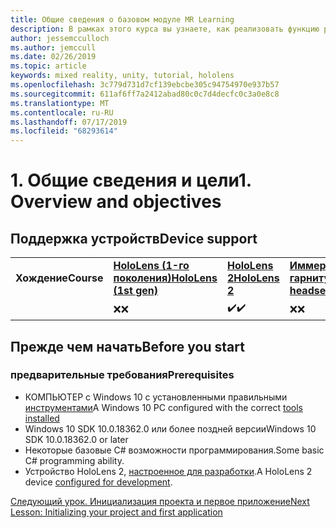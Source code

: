 ```yaml
---
title: Общие сведения о базовом модуле MR Learning
description: В рамках этого курса вы узнаете, как реализовать функцию распознавания лиц Azure в приложении смешанной реальности.
author: jessemcculloch
ms.author: jemccull
ms.date: 02/26/2019
ms.topic: article
keywords: mixed reality, unity, tutorial, hololens
ms.openlocfilehash: 3c779d731d7cf139ebcbe305c94754970e937b57
ms.sourcegitcommit: 611af6ff7a2412abad80c0c7d4decfc0c3a0e8c8
ms.translationtype: MT
ms.contentlocale: ru-RU
ms.lasthandoff: 07/17/2019
ms.locfileid: "68293614"
---
```

# <a name="1-overview-and-objectives"></a><span data-ttu-id="1172d-104">1. Общие сведения и цели</span><span class="sxs-lookup"><span data-stu-id="1172d-104">1. Overview and objectives</span></span>

## <a name="device-support"></a><span data-ttu-id="1172d-105">Поддержка устройств</span><span class="sxs-lookup"><span data-stu-id="1172d-105">Device support</span></span>

<table>
    <colgroup>
    <col width="25%" />
    <col width="25%" />
    <col width="25%" />
    <col width="25%" />
    </colgroup>
    <tr>
        <td><span data-ttu-id="1172d-106"><strong>Хождение</strong></span><span class="sxs-lookup"><span data-stu-id="1172d-106"><strong>Course</strong></span></span></td>
        <td><span data-ttu-id="1172d-107"><a href="hololens-hardware-details.md"><strong>HoloLens (1-го поколения)</strong></a></span><span class="sxs-lookup"><span data-stu-id="1172d-107"><a href="hololens-hardware-details.md"><strong>HoloLens (1st gen)</strong></a></span></span></td>
        <td><span data-ttu-id="1172d-108"><a href="https://www.microsoft.com/en-us/hololens/hardware"><strong>HoloLens 2</strong></a></span><span class="sxs-lookup"><span data-stu-id="1172d-108"><a href="https://www.microsoft.com/en-us/hololens/hardware"><strong>HoloLens 2</strong></a></span></span></td>
        <td><span data-ttu-id="1172d-109"><a href="immersive-headset-hardware-details.md"><strong>Иммерсивные гарнитуры</strong></a></span><span class="sxs-lookup"><span data-stu-id="1172d-109"><a href="immersive-headset-hardware-details.md"><strong>Immersive headsets</strong></a></span></span></td>
    </tr>
     <tr>
        <td></td>
        <td><span data-ttu-id="1172d-110">❌</span><span class="sxs-lookup"><span data-stu-id="1172d-110">❌</span></span></td>
        <td><span data-ttu-id="1172d-111">✔️</span><span class="sxs-lookup"><span data-stu-id="1172d-111">✔️</span></span></td>
        <td><span data-ttu-id="1172d-112">❌</span><span class="sxs-lookup"><span data-stu-id="1172d-112">❌</span></span></td>
    </tr>
</table>

## <a name="before-you-start"></a><span data-ttu-id="1172d-113">Прежде чем начать</span><span class="sxs-lookup"><span data-stu-id="1172d-113">Before you start</span></span>

### <a name="prerequisites"></a><span data-ttu-id="1172d-114">предварительные требования</span><span class="sxs-lookup"><span data-stu-id="1172d-114">Prerequisites</span></span>

* <span data-ttu-id="1172d-115">КОМПЬЮТЕР с Windows 10 с установленными правильными [инструментами](install-the-tools.md)</span><span class="sxs-lookup"><span data-stu-id="1172d-115">A Windows 10 PC configured with the correct [tools installed](install-the-tools.md)</span></span>
* <span data-ttu-id="1172d-116">Windows 10 SDK 10.0.18362.0 или более поздней версии</span><span class="sxs-lookup"><span data-stu-id="1172d-116">Windows 10 SDK 10.0.18362.0 or later</span></span>
* <span data-ttu-id="1172d-117">Некоторые базовые C# возможности программирования.</span><span class="sxs-lookup"><span data-stu-id="1172d-117">Some basic C# programming ability.</span></span>
* <span data-ttu-id="1172d-118">Устройство HoloLens 2, [настроенное для разработки](using-visual-studio.md#enabling-developer-mode).</span><span class="sxs-lookup"><span data-stu-id="1172d-118">A HoloLens 2 device [configured for development](using-visual-studio.md#enabling-developer-mode).</span></span>

[<span data-ttu-id="1172d-119">Следующий урок. Инициализация проекта и первое приложение</span><span class="sxs-lookup"><span data-stu-id="1172d-119">Next Lesson: Initializing your project and first application</span></span>](mrlearning-base-ch1.md)